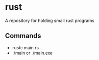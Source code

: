 # rust

A repository for holding small rust programs

## Commands

- rustc main.rs
- ./main or ./main.exe
